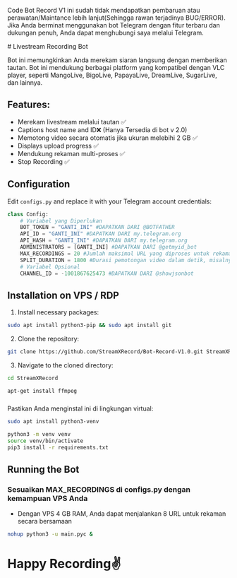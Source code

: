 Code Bot Record V1 ini sudah tidak mendapatkan pembaruan atau perawatan/Maintance lebih lanjut(Sehingga rawan terjadinya BUG/ERROR). Jika Anda berminat menggunakan bot Telegram dengan fitur terbaru dan dukungan penuh, Anda dapat menghubungi saya melalui Telegram.


﻿# Livestream Recording Bot

Bot ini memungkinkan Anda merekam siaran langsung dengan memberikan tautan. Bot ini mendukung berbagai platform yang kompatibel dengan VLC player, seperti MangoLive, BigoLive, PapayaLive, DreamLive, SugarLive, dan lainnya.

## Features:
- Merekam livestream melalui tautan ✅
- Captions host name and ID❌ (Hanya Tersedia di bot v 2.0)
- Memotong video secara otomatis jika ukuran melebihi 2 GB ✅
- Displays upload progress ✅
- Mendukung rekaman multi-proses ✅
- Stop Recording ✅

## Configuration

Edit `configs.py` and replace it with your Telegram account credentials:

```python
class Config:
    # Variabel yang Diperlukan
    BOT_TOKEN = "GANTI_INI" #DAPATKAN DARI @BOTFATHER
    API_ID = "GANTI_INI" #DAPATKAN DARI my.telegram.org
    API_HASH = "GANTI_INI" #DAPATKAN DARI my.telegram.org
    ADMINISTRATORS = [GANTI_INI] #DAPATKAN DARI @getmyid_bot
    MAX_RECORDINGS = 20 #Jumlah maksimal URL yang diproses untuk rekaman
    SPLIT_DURATION = 1800 #Durasi pemotongan video dalam detik, misalnya 1800 = 30 menit dan 3600 = 1 jam
    # Variabel Opsional
    CHANNEL_ID = -1001867625473 #DAPATKAN DARI @showjsonbot
```

## Installation on VPS / RDP

1. Install necessary packages:
```sh
sudo apt install python3-pip && sudo apt install git
```

2. Clone the repository:
```sh
git clone https://github.com/StreamXRecord/Bot-Record-V1.0.git StreamXRecord/
```

3. Navigate to the cloned directory:
```sh
cd StreamXRecord
```

```sh
apt-get install ffmpeg
```

#####
Pastikan Anda menginstal ini di lingkungan virtual:
```sh
sudo apt install python3-venv
```
```sh
python3 -m venv venv
source venv/bin/activate
pip3 install -r requirements.txt
```


## Running the Bot
### Sesuaikan MAX_RECORDINGS di configs.py dengan kemampuan VPS Anda
- Dengan VPS 4 GB RAM, Anda dapat menjalankan 8 URL untuk rekaman secara bersamaan
```sh
nohup python3 -u main.pyc &

```


# Happy Recording✌️
